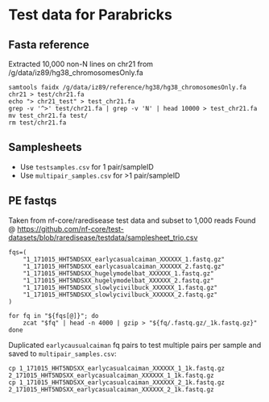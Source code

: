 # Test data for Parabricks 

## Fasta reference 

Extracted 10,000 non-N lines on chr21 from /g/data/iz89/hg38_chromosomesOnly.fa 

```
samtools faidx /g/data/iz89/reference/hg38/hg38_chromosomesOnly.fa chr21 > test/chr21.fa
echo "> chr21_test" > test_chr21.fa
grep -v '^>' test/chr21.fa | grep -v 'N' | head 10000 > test_chr21.fa
mv test_chr21.fa test/
rm test/chr21.fa
```

## Samplesheets 

* Use `testsamples.csv` for 1 pair/sampleID
* Use `multipair_samples.csv` for >1 pair/sampleID 

## PE fastqs

Taken from nf-core/raredisease test data and subset to 1,000 reads 
Found @ https://github.com/nf-core/test-datasets/blob/raredisease/testdata/samplesheet_trio.csv
```
fqs=(
    "1_171015_HHT5NDSXX_earlycasualcaiman_XXXXXX_1.fastq.gz"
    "1_171015_HHT5NDSXX_earlycasualcaiman_XXXXXX_2.fastq.gz"
    "1_171015_HHT5NDSXX_hugelymodelbat_XXXXXX_1.fastq.gz"
    "1_171015_HHT5NDSXX_hugelymodelbat_XXXXXX_2.fastq.gz"
    "1_171015_HHT5NDSXX_slowlycivilbuck_XXXXXX_1.fastq.gz"
    "1_171015_HHT5NDSXX_slowlycivilbuck_XXXXXX_2.fastq.gz"
)

for fq in "${fqs[@]}"; do
    zcat "$fq" | head -n 4000 | gzip > "${fq/.fastq.gz/_1k.fastq.gz}"
done
```

Duplicated `earlycausualcaiman` fq pairs to test multiple pairs per sample and saved to `multipair_samples.csv`: 

```
cp 1_171015_HHT5NDSXX_earlycasualcaiman_XXXXXX_1_1k.fastq.gz 2_171015_HHT5NDSXX_earlycasualcaiman_XXXXXX_1_1k.fastq.gz
cp 1_171015_HHT5NDSXX_earlycasualcaiman_XXXXXX_2_1k.fastq.gz 2_171015_HHT5NDSXX_earlycasualcaiman_XXXXXX_2_1k.fastq.gz
```